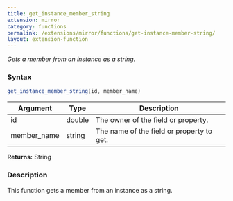 ```yaml
---
title: get_instance_member_string
extension: mirror
category: functions
permalink: /extensions/mirror/functions/get-instance-member-string/
layout: extension-function
---
```


_Gets a member from an instance as a string._

### Syntax ###
```cs
get_instance_member_string(id, member_name)
```

| Argument | Type | Description |
| --- | --- | --- |
| id | double | The owner of the field or property. |
| member_name | string | The name of the field or property to get. |

**Returns:** String

### Description

This function gets a member from an instance as a string. 

